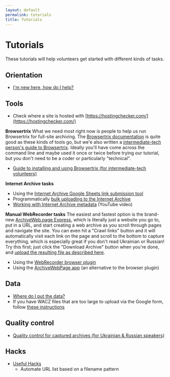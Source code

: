 ```yaml
---
layout: default
permalink: tutorials
title: Tutorials
---
```


# Tutorials

These tutorials will help volunteers get started with different kinds of tasks.

## Orientation
* [I'm new here, how do I help?](/orientation)

## Tools

* Check where a site is hosted with [https://hostingchecker.com/](https://hostingchecker.com/)

**Browsertrix**
What we need most right now is people to help us run Browsertrix for full-site archiving. The [Browsertrix documentation](https://github.com/webrecorder/browsertrix-crawler) is quite good as these kinds of tools go, but we'e also written a [intermediate-tech person's guide to Browsertrix](browsertrix). Ideally you'll have come across the command line and maybe used it once or twice before trying our tutorial, but you don't need to be a coder or particularly "technical".

* [Guide to installing and using Browsertrix (for intermediate-tech volunteers)](browsertrix)

**Internet Archive tasks**

* Using the [Internet Archive Google Sheets link submission tool](/ia-gsheets)
* Programmatically [bulk uploading to the Internet Archive](/ia-bulk-upload)
* [Working with Internet Archive metadata](https://www.youtube.com/watch?v=A-REbP8lhh0) (YouTube video)

**Manual WebRecorder tasks**
The easiest and fastest option is the brand-new [ArchiveWeb.page Express](https://fast.archiveweb.page/#https://example.com/), which is literally just a website you go to, put in a URL, and start creating a web archive as you scroll through pages and navigate the site. You can even hit a "Crawl links" button and it will automatically visit each link on the page and scroll to the bottom to capture everything, which is especially great if you don't read Ukrainian or Russian! Try this first; just click the "Download Archive" button when you're done, and [upload the resulting file as described here](/data-upload).

* Using the [WebRecorder browser plugin](/webrecorder-plugin-instructions)
* Using the [ArchiveWebPage app](/archivewebpage-app-instructions) (an alternative to the browser plugin)


## Data
* [Where do I put the data?](/data-upload)
* If you have WACZ files that are too large to upload via the Google form, follow [these instructions](/wacz-upload-aws)

## Quality control
* [Quality control for captured archives (for Ukrainian & Russian speakers)](/qc)

## Hacks
* [Useful Hacks](https://www.sucho.org/hacks)
  * Automate URL list based on a filename pattern
